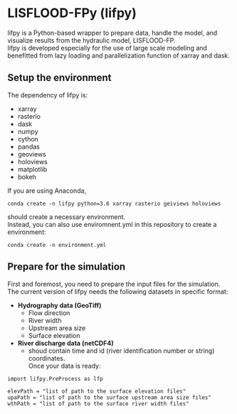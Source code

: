 # LISFLOOD-FPy (lifpy)  
lifpy is a Python-based wrapper to prepare data, handle the model, and visualize results from the hydraulic model, LISFLOOD-FP.  
lifpy is developed especially for the use of large scale modeling and benefitted from lazy loading and parallelization function of xarray and dask.  
## Setup the environment  
The dependency of lifpy is:  
- xarray  
- rasterio
- dask  
- numpy
- cython  
- pandas  
- geoviews  
- holoviews  
- matplotlib  
- bokeh  
  
If you are using Anaconda,  

```conda create -n lifpy python=3.6 xarray rasterio geiviews holoviews```  

should create a necessary environment.  
Instead, you can also use enviromnent.yml in this repository to create a environment:  

```conda create -n environment.yml```  

## Prepare for the simulation  
First and foremost, you need to prepare the input files for the simulation. The current version of lifpy needs the following datasets in specific format:
- __Hydrography data (GeoTiff)__
  * Flow direction  
  * River width  
  * Upstream area size  
  * Surface elevation  
- __River discharge data (netCDF4)__
  * shoud contain time and id (river identification number or string) coordinates.  
Once your data is ready:
```
import lifpy.PreProcess as lfp  
  
elevPath = "list of path to the surface elevation files"  
upaPath = "list of path to the surface upstream area size files"  
wthPath = "list of path to the surface river width files"  
```
